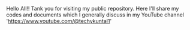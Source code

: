 Hello All!!
Tank you for visiting my public repository.
Here I'll share my codes and documents which I generally discuss in my YouTube channel 'https://www.youtube.com/@techykuntal1'
